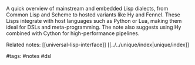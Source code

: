 A quick overview of mainstream and embedded Lisp dialects, from Common Lisp and Scheme to hosted variants like Hy and Fennel. These Lisps integrate with host languages such as Python or Lua, making them ideal for DSLs and meta-programming. The note also suggests using Hy combined with Cython for high-performance pipelines.

Related notes: [[universal-lisp-interface]] [[../../unique/index|unique/index]]

#tags: #notes #dsl
